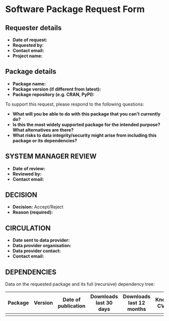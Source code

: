 # Software Package Request Form

## Requester details

- **Date of request:**
- **Requested by:**
- **Contact email:**
- **Project name:**

## Package details

- **Package name:**
- **Package version (if different from latest):**
- **Package repository (e.g. CRAN, PyPI):**

To support this request, please respond to the following questions:

- **What will you be able to do with this package that you can't currently do?**
- **Is this the most widely supported package for the intended purpose? What alternatives are there?**
- **What risks to data integrity/security might arise from including this package or its dependencies?**

## SYSTEM MANAGER REVIEW

- **Date of review:**
- **Reviewed by:**
- **Contact email:**

## DECISION

- **Decision:** Accept/Reject
- **Reason (required):**

## CIRCULATION

- **Date sent to data provider:**
- **Data provider organisation:**
- **Data provider contact:**
- **Contact email:**

## DEPENDENCIES

Data on the requested package and its full (recursive) dependency tree:

| Package | Version | Date of publication | Downloads last 30 days | Downloads last 12 months | Known CVEs |
| ------- | ------- | ------------------- | ---------------------- | ------------------------ | ---------- |
|         |         |                     |                        |                          |            |
